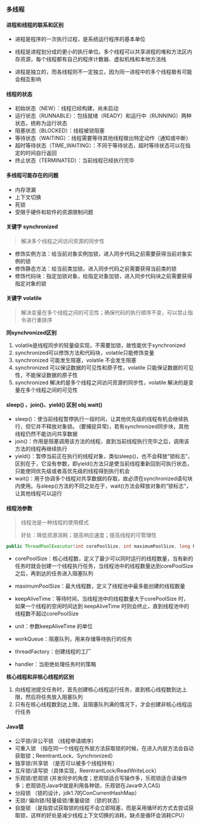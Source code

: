### 多线程

#### 进程和线程的联系和区别

* 进程是程序的一次执行过程，是系统运行程序的基本单位

* 线程是进程划分成的更小的执行单位。多个线程可以共享进程的堆和方法区内存资源，每个线程都有自己的程序计数器、虚拟机栈和本地方法栈
* 进程是独立的，而各线程则不一定独立，因为同一进程中的多个线程极有可能会相互影响

#### 线程的状态

* 初始状态（NEW）：线程已经构建，尚未启动
* 运行状态（RUNNABLE）：包括就绪（READY）和运行中（RUNNING）两种状态，统称为运行状态
* 阻塞状态（BLOCKED）：线程被锁阻塞
* 等待状态（WAITING）：线程需要等待其他线程做出特定动作（通知或中断）
* 超时等待状态（TIME_WAITING）：不同于等待状态，超时等待状态可以在指定的时间自行返回
* 终止状态（TERMINATED）：当前线程已经执行完毕

#### 多线程可能存在的问题

* 内存泄漏
* 上下文切换
* 死锁
* 受限于硬件和软件的资源限制问题

#### 关键字 synchronized

> 解决多个线程之间访问资源的同步性

* 修饰实例方法：给当前对象实例加锁，进入同步代码之前需要获得当前对象实例的锁
* 修饰静态方法：给当前类加锁，进入同步代码之前需要获得当前类的锁
* 修饰代码块：指定加锁对象，给指定对象加锁，进入同步代码块之前需要获得指定对象的锁

#### 关键字 volatile

> 解决变量在多个线程之间的可见性；确保代码的执行顺序不变，可以禁止指令进行重排序

**同synchronized区别**

1. volatile是线程同步的轻量级实现，不需要加锁，故性能优于synchronized
1. synchronized可以修饰方法和代码块，volatile只能修饰变量
1. synchronized 可能发生阻塞，volatile 不会发生阻塞
1. synchronized 可以保证数据的可见性和原子性，volatile 只能保证数据的可见性，不能保证数据的原子性
1. synchronized 解决的是多个线程之间访问资源的同步性，volatile 解决的是变量在多个线程之间的可见性

#### sleep() 、join()、yield() 区别 obj.wait()

* sleep()：使当前线程暂停执行一段时间，让其他优先级的线程有机会继续执行，但它并不释放对象锁。 (要捕捉异常)，若有synchronized同步块，其他线程仍然不能访问共享数据
* join()：作用是阻塞调用该方法的线程，直到当前线程执行完毕之后，调用该方法的线程再继续执行
* yield()：暂停当前正在执行的线程对象，类似sleep()，也不会释放“锁标志”，区别在于，它没有参数，即yield()方法只是使当前线程重新回到可执行状态，只能使同优先级或者高优先级的线程得到执行机会
* wait()：用于协调多个线程对共享数据的存取，故必须在synchronized语句块内使用。与sleep()方法的不同之处在于，wait()方法会释放对象的“锁标志”，让其他线程可以运行

#### 线程池参数

> 线程池是一种线程的使用模式
>
> 好处：降低资源消耗；提高响应速度；提高线程的可管理性

```java
public ThreadPoolExecutor(int corePoolSize, int maximumPoolSize, long keepAliveTime, TimeUnit unit, BlockingQueue<Runnable> workQueue, ThreadFactory threadFactory, RejectedExecutionHandler handler)
```

* corePoolSize：核心线程数，定义了最少可以同时运行的线程数量，当有新的任务时就会创建一个线程执行任务，当线程池中的线程数量达到corePoolSize之后，再到达的任务进入阻塞队列

* maximumPoolSize：最大线程数，定义了线程池中最多能创建的线程数量

* keepAliveTime：等待时间，当线程池中的线程数量大于corePoolSize 时，如果一个线程的空闲时间达到 keepAliveTime 时则会终止，直到线程池中的线程数不超过corePoolSize

* unit：参数keepAliveTime 的单位

* workQueue：阻塞队列，用来存储等待执行的任务

* threadFactory：创建线程的工厂

* handler：当拒绝处理任务时的策略

**核心线程和非核心线程的区别**

1. 向线程池提交任务时，首先创建核心线程运行任务，直到核心线程数到达上限，然后将任务放入阻塞队列
1. 只有在核心线程数到达上限，且阻塞队列满的情况下，才会创建非核心线程运行任务


#### Java锁
* 公平锁/非公平锁 （线程申请顺序）
* 可重入锁 （指在同一个线程在外层方法获取锁的时候，在进入内层方法会自动获取锁；ReentrantLock、Synchronized）
* 独享锁/共享锁 （是否可以被多个线程持有）
* 互斥锁/读写锁（具体实现，ReentrantLock/ReadWriteLock）
* 乐观锁/悲观锁 (并发同步的角度；悲观锁适合写操作多，乐观锁适合读操作多；悲观锁在Java中就是利用各种锁，乐观锁在Java中入CAS)
* 分段锁 （锁的设计，jdk1.7的ConCurrentHashMap）
* 无锁/ 偏向锁/轻量级锁/重量级锁 （锁的状态）
* 自旋锁 （是指尝试获取锁的线程不会立即阻塞，而是采用循环的方式去尝试获取锁，这样的好处是减少线程上下文切换的消耗，缺点是循环会消耗CPU）

